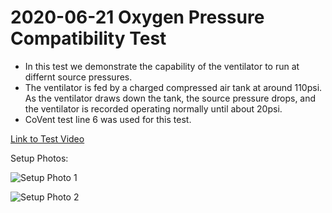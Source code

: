# 2020-06-21 Oxygen Pressure Compatibility Test

- In this test we demonstrate the capability of the ventilator to run at differnt source pressures.
- The ventilator is fed by a charged compressed air tank at around 110psi.  As the ventilator draws down the tank, the source pressure drops, and the ventilator is recorded operating normally until about 20psi.
- CoVent test line 6 was used for this test.

[Link to Test Video](https://youtu.be/QIY4DlmM22s)

Setup Photos:

![Setup Photo 1](SetupPhoto1.jpg)

![Setup Photo 2](SetupPhoto2.jpg)
